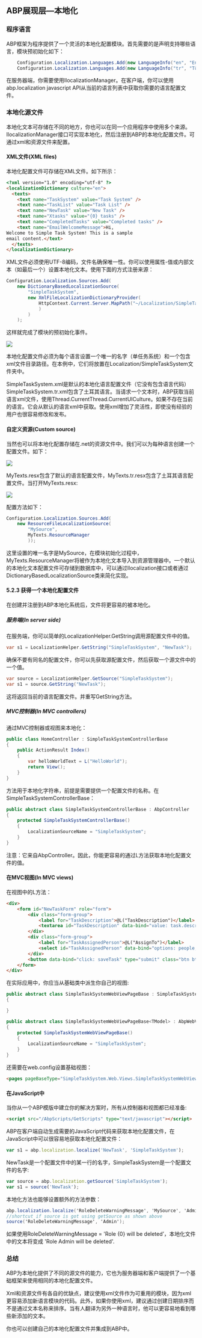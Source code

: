 ##  ABP展现层—本地化
### 程序语言

ABP框架为程序提供了一个灵活的本地化配置模块。首先需要的是声明支持哪些语言，模块预初始化如下：

``` csharp
    Configuration.Localization.Languages.Add(new LanguageInfo("en", "English", "famfamfam-flag-england", true));
    Configuration.Localization.Languages.Add(new LanguageInfo("tr", "Türkçe", "famfamfam-flag-tr"));
```

在服务器端，你需要使用IlocalizationManager。在客户端，你可以使用abp.localization javascript API从当前的语言列表中获取你需要的语言配置文件。
### 本地化源文件
本地化文本可存储在不同的地方，你也可以在同一个应用程序中使用多个来源。IlocalizationManager接口可实现本地化，然后注册到ABP的本地化配置文件。可通过xml和资源文件来配置。
#### XML文件(XML files)
本地化配置文件可存储在XML文件。如下所示：

``` html
<?xml version="1.0" encoding="utf-8" ?>
<localizationDictionary culture="en">
  <texts>
    <text name="TaskSystem" value="Task System" />
    <text name="TaskList" value="Task List" />
    <text name="NewTask" value="New Task" />
    <text name="Xtasks" value="{0} tasks" />
    <text name="CompletedTasks" value="Completed tasks" />
    <text name="EmailWelcomeMessage">Hi,
Welcome to Simple Task System! This is a sample
email content.</text>
  </texts>
</localizationDictionary>
```

XML文件必须使用UTF-8编码，文件名确保唯一性。你可以使用属性-值或内部文本（如最后一个）设置本地化文本。使用下面的方式注册来源：

``` csharp
Configuration.Localization.Sources.Add(
    new DictionaryBasedLocalizationSource(
        "SimpleTaskSystem",
        new XmlFileLocalizationDictionaryProvider(
            HttpContext.Current.Server.MapPath("~/Localization/SimpleTaskSystem")
            )
        )
    );
```

这样就完成了模块的预初始化事件。

![](https://github.com/ABPFrameWorkGroup/AbpDocument2Chinese/blob/master/Markdown/images/5.2.1.png)

本地化配置文件必须为每个语言设置一个唯一的名字（单任务系统）和一个包含xml文件目录路径。在本例中，它们将放置在Localization/SimpleTaskSystem文件夹中。

SimpleTaskSystem.xml是默认的本地化语言配置文件（它没有包含语言代码）SimpleTaskSystem.tr.xml包含了土耳其语言。当请求一个文本时，ABP获取当前语言xml文件，使用Thread.CurrentThread.CurrentUICulture。如果不存在当前的语言。它会从默认的语言xml中获取。使用xml增加了灵活性，即使没有经验的用户也很容易修改和发布。

#### 自定义资源(Custom source)
当然也可以将本地化配置存储在.net的资源文件中。我们可以为每种语言创建一个配置文件。如下：

![](https://github.com/ABPFrameWorkGroup/AbpDocument2Chinese/blob/master/Markdown/images/5.2.2.png)

MyTexts.resx包含了默认的语言配置文件，MyTexts.tr.resx包含了土耳其语言配置文件。当打开MyTexts.resx:

![](https://github.com/ABPFrameWorkGroup/AbpDocument2Chinese/blob/master/Markdown/images/5.2.3.png)

配置方法如下：

``` csharp
Configuration.Localization.Sources.Add(
    new ResourceFileLocalizationSource(
        "MySource",
        MyTexts.ResourceManager
        ));
```

这里设置的唯一名字是MySource，在模块初始化过程中，MyTexts.ResourceManager将被作为本地化文本导入到资源管理器中。一个默认的本地化文本配置文件可存储到数据库中，可以通过Ilocalization接口或者通过DictionaryBasedLocalizationSource类来简化实现。

#### 5.2.3 获得一个本地化配置文件
在创建并注册到ABP本地化系统后，文件将更容易的被本地化。

##### 服务端(In server side)

在服务端，你可以简单的LocalizationHelper.GetString调用源配置文件中的值。

``` csharp
var s1 = LocalizationHelper.GetString("SimpleTaskSystem", "NewTask");
```

确保不要有同名的配置文件，你可以先获取源配置文件，然后获取一个源文件中的一个值。

``` csharp
var source = LocalizationHelper.GetSource("SimpleTaskSystem");
var s1 = source.GetString("NewTask");
```

这将返回当前的语言配置文件。并重写GetString方法。
##### MVC控制器(In MVC controllers)
通过MVC控制器或视图来本地化：

``` csharp
public class HomeController : SimpleTaskSystemControllerBase
{
    public ActionResult Index()
    {
        var helloWorldText = L("HelloWorld");
        return View();
    }
}
```

方法用于本地化字符串，前提是需要提供一个配置文件的名称。在SimpleTaskSystemControllerBase：

``` csharp
public abstract class SimpleTaskSystemControllerBase : AbpController
{
    protected SimpleTaskSystemControllerBase()
    {
        LocalizationSourceName = "SimpleTaskSystem";
    }
}
```

注意：它来自AbpController。因此，你能更容易的通过L方法获取本地化配置文件的值。
#### 在MVC视图(In MVC views)
在视图中的L方法：

``` html
<div>
    <form id="NewTaskForm" role="form">
        <div class="form-group">
            <label for="TaskDescription">@L("TaskDescription")</label>
            <textarea id="TaskDescription" data-bind="value: task.description" class="form-control" rows="3" placeholder="@L("EnterDescriptionHere")" required></textarea>
        </div>
        <div class="form-group">
            <label for="TaskAssignedPerson">@L("AssignTo")</label>
            <select id="TaskAssignedPerson" data-bind="options: people, optionsText: 'name', optionsValue: 'id', value: task.assignedPersonId, optionsCaption: '@L("SelectPerson")'" class="form-control"></select>
        </div>
        <button data-bind="click: saveTask" type="submit" class="btn btn-primary">@L("CreateTheTask")</button>
    </form>
</div>
```

在实际应用中，你应当从基础类中派生你自己的视图:

``` csharp
public abstract class SimpleTaskSystemWebViewPageBase : SimpleTaskSystemWebViewPageBase<dynamic>
{

}

public abstract class SimpleTaskSystemWebViewPageBase<TModel> : AbpWebViewPage<TModel>
{
    protected SimpleTaskSystemWebViewPageBase()
    {
        LocalizationSourceName = "SimpleTaskSystem";
    }
}
```

还需要在web.config设置基础视图：

``` html
<pages pageBaseType="SimpleTaskSystem.Web.Views.SimpleTaskSystemWebViewPageBase">
```
#### 在JavaScript中
当你从一个ABP模版中建立你的解决方案时，所有从控制器和视图都已经准备:

``` html
<script src="/AbpScripts/GetScripts" type="text/javascript"></script>
```

ABP在客户端自动生成需要的JavaScript代码来获取本地化配置文件，在JavaScript中可以很容易地获取本地化配置文件：

``` JavaScript
var s1 = abp.localization.localize('NewTask', 'SimpleTaskSystem');
```

NewTask是一个配置文件中的某一行的名字，SimpleTaskSystem是一个配置文件的名字:

``` JavaScript
var source = abp.localization.getSource('SimpleTaskSystem');
var s1 = source('NewTask');
```

本地化方法也能够设置额外的方法参数：
``` csharp
abp.localization.localize('RoleDeleteWarningMessage', 'MySource', 'Admin');
//shortcut if source is got using getSource as shown above
source('RoleDeleteWarningMessage', 'Admin');
```

如果使用RoleDeleteWarningMessage = 'Role {0} will be deleted’，本地化文件中的文本将变成 'Role Admin will be deleted'.

###  总结
ABP为本地化提供了不同的源文件的能力，它也为服务器端和客户端提供了一个基础框架来使用相同的本地化配置文件。

Xml和资源文件有各自的优缺点，建议使用xml文件作为可重用的模块，因为xml更容易添加新语言模块的代码。此外，如果你使用xml，建议通过创建日期排序而不是通过文本名称来排序。当有人翻译为另外一种语言时，他可以更容易地看到哪些新添加的文本。

你也可以创建自己的本地化配置文件并集成到ABP中。








